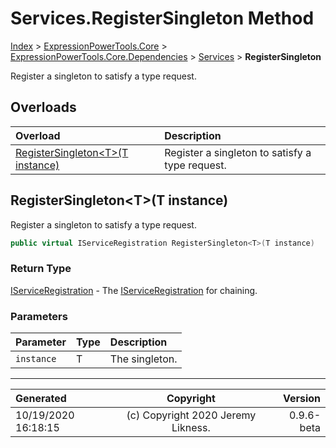 ﻿# Services.RegisterSingleton Method

[Index](../index.md) > [ExpressionPowerTools.Core](ExpressionPowerTools.Core.a.md) > [ExpressionPowerTools.Core.Dependencies](ExpressionPowerTools.Core.Dependencies.n.md) > [Services](ExpressionPowerTools.Core.Dependencies.Services.cs.md) > **RegisterSingleton**

Register a singleton to satisfy a type request.

## Overloads

| Overload | Description |
| :-- | :-- |
| [RegisterSingleton&lt;T>(T instance)](#registersingletontt-instance) | Register a singleton to satisfy a type request. |
## RegisterSingleton&lt;T>(T instance)

Register a singleton to satisfy a type request.

```csharp
public virtual IServiceRegistration RegisterSingleton<T>(T instance)
```

### Return Type

 [IServiceRegistration](ExpressionPowerTools.Core.Signatures.IServiceRegistration.i.md)  - The [IServiceRegistration](ExpressionPowerTools.Core.Signatures.IServiceRegistration.i.md) for chaining.

### Parameters

| Parameter | Type | Description |
| :-- | :-- | :-- |
| `instance` | T | The singleton. |



---

| Generated | Copyright | Version |
| :-- | :-: | --: |
| 10/19/2020 16:18:15 | (c) Copyright 2020 Jeremy Likness. | 0.9.6-beta |
